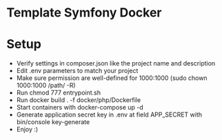 # Template Symfony Docker

# Setup

- Verify settings in composer.json like the project name and description
- Edit .env parameters to match your project
- Make sure permission are well-defined for 1000:1000 (sudo chown 1000:1000 /path/ -R)
- Run chmod 777 entrypoint.sh
- Run docker build . -f docker/php/Dockerfile
- Start containers with docker-compose up -d
- Generate application secret key in .env at field APP_SECRET with bin/console key-generate
- Enjoy :)
